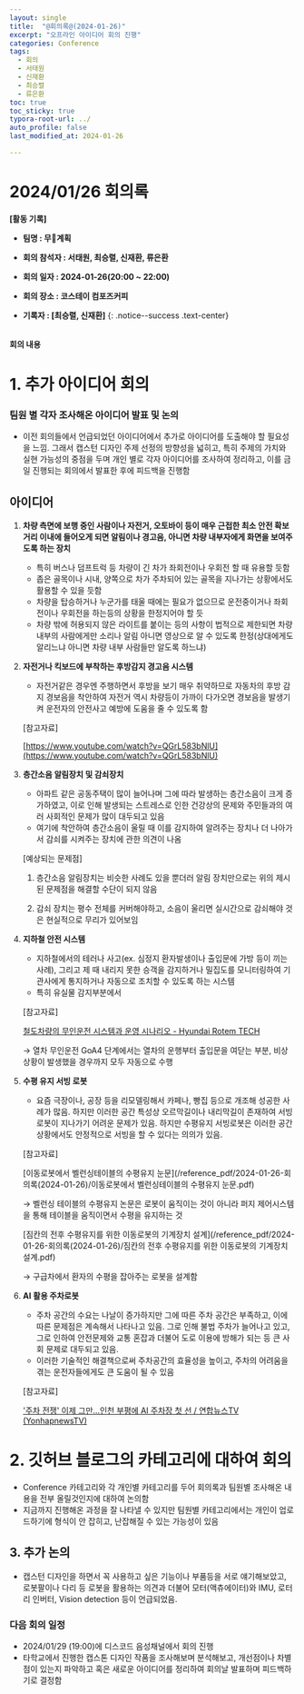 ```yaml
---
layout: single
title:  "@회의록@(2024-01-26)"
excerpt: "오프라인 아이디어 회의 진행"
categories: Conference
tags:
  - 회의
  - 서태원
  - 신재환
  - 최승렬
  - 류은환
toc: true
toc_sticky: true
typora-root-url: ../
auto_profile: false
last_modified_at: 2024-01-26 

---
```

# 2024/01/26 회의록

**[활동 기록]** 
- **팀명 : 무**𨖴**계획**
  
- **회의 참석자 : 서태원, 최승렬, 신재환, 류은환**

- **회의 일자 : 2024-01-26(20:00 ~ 22:00)**
  
- **회의 장소 : 코스테이 컴포즈커피**
  
- **기록자 : [최승렬, 신재환]** 
{: .notice--success .text-center}

<br/>                                                               **회의 내용**

# 1. 추가 아이디어 회의

### 팀원 별 각자 조사해온 아이디어 발표 및 논의

- 이전 회의들에서 언급되었던 아이디어에서 추가로 아이디어를 도출해야 할 필요성을 느낌. 그래서 캡스턴 디자인 주제 선정의 방향성을 넓히고, 특히 주제의 가치와 실현 가능성의 중점을 두며 개인 별로 각자 아이디어를 조사하여 정리하고, 이를 금일 진행되는 회의에서 발표한 후에 피드백을 진행함

## 아이디어

1. **차량 측면에 보행 중인 사람이나 자전거, 오토바이 등이 매우 근접한 최소 안전 확보 거리 이내에 들어오게 되면 알림이나 경고음, 아니면 차량 내부자에게 화면을 보여주도록 하는 장치**
    - 특히 버스나 덤프트럭 등 차량이 긴 차가 좌회전이나 우회전 할 때 유용할 듯함
    - 좁은 골목이나 시내, 양쪽으로 차가 주차되어 있는 골목을 지나가는 상황에서도 활용할 수 있을 듯함
    - 차량을 탑승하거나 누군가를 태울 때에는 필요가 없으므로 운전중이거나 좌회전이나 우회전을 하는등의 상황을 한정지어야 할 듯
    - 차량 밖에 허용되지 않은 라이트를 붙이는 등의 사항이 법적으로 제한되면 차량 내부의 사람에게만 소리나 알림 아니면 영상으로 알 수 있도록 한정(상대에게도 알리느냐 아니면 차량 내부 사람들만 알도록 하느냐)

1. **자전거나 킥보드에 부착하는 후방감지 경고음 시스템**
    - 자전거같은 경우엔 주행하면서 후방을 보기 매우 취약하므로 자동차의 후방 감지 경보음을 착안하여 자전거 역시 차량등이 가까이 다가오면 경보음을 발생기켜 운전자의 안전사고 예방에 도움을 줄 수 있도록 함
    
    [참고자료]
    
    [https://www.youtube.com/watch?v=QGrL583bNlU](https://www.youtube.com/watch?v=QGrL583bNlU)
    

1. **층간소음 알림장치 및 감쇠장치**
    - 아파트 같은 공동주택이 많이 늘어나며 그에 따라 발생하는 층간소음이 크게 증가하였고,  이로 인해 발생되는 스트레스로 인한 건강상의 문제와 주민들과의 여러 사회적인 문제가 많이 대두되고 있음
    - 여기에 착안하여 층간소음이 울릴 때 이를 감지하여 알려주는 장치나 더 나아가서 감쇠를 시켜주는 장치에 관한 의견이 나옴
    
    [예상되는 문제점]
    
    1) 층간소음 알림장치는 비슷한 사례도 있을 뿐더러 알림 장치만으로는 위의 제시된 문제점을 해결할 수단이 되지 않음
    
    2) 감쇠 장치는 평수 전체를 커버해야하고, 소음이 울리면 실시간으로 감쇠해야 것은 현실적으로 무리가 있어보임
    

1. **지하철 안전 시스템**
    - 지하철에서의 테러나 사고(ex. 심정지 환자발생이나 출입문에 가방 등이 끼는 사례), 그리고 제 때 내리지 못한 승객을 감지하거나 밀집도를 모니터링하여 기관사에게 통지하거나 자동으로 조치할 수 있도록 하는 시스템
    - 특히 유실물 감지부분에서
    
    [참고자료]
    
    [철도차량의 무인운전 시스템과 운영 시나리오 - Hyundai Rotem TECH](https://tech.hyundai-rotem.com/new-normal/unmanned-driving-system-and-operation-scenario-of-railway-vehicles/)
    
    → 열차 무인운전 GoA4 단계에서는 열차의 운행부터 출입문을 여닫는 부분, 비상상황이 발생했을 경우까지 모두 자동으로 수행
    
2. **수평 유지 서빙 로봇**
    - 요즘 극장이나, 공장 등을 리모델링해서 카페나, 빵집 등으로 개조해 성공한 사례가 많음. 하지만 이러한 공간 특성상 오르막길이나 내리막길이 존재하여 서빙 로봇이 지나가기 어려운 문제가 있음. 하지만 수평유지 서빙로봇은 이러한 공간 상황에서도 안정적으로 서빙을 할 수 있다는 의의가 있음.
    
    [참고자료]

    [이동로봇에서 벨런싱테이블의 수평유지 눈문](/reference_pdf/2024-01-26-회의록(2024-01-26)/이동로봇에서 벨런싱테이블의 수평유지 눈문.pdf)
   
    → 벨런싱 테이블의 수평유지 논문은 로봇이 움직이는 것이 아니라 퍼지 제어시스템을 통해 테이블을 움직이면서 수평을 유지하는 것

    [짐칸의 전후 수평유지를 위한 이동로봇의 기계장치 설계](/reference_pdf/2024-01-26-회의록(2024-01-26)/짐칸의 전후 수평유지를 위한 이동로봇의 기계장치 설계.pdf)
   
   
    → 구급차에서 환자의 수평을 잡아주는 로봇을 설계함
    
4. **AI 활용 주차로봇**
    - 주차 공간의 수요는 나날이 증가하지만 그에 따른 주차 공간은 부족하고, 이에 따른 문제점은 계속해서 나타나고 있음. 그로 인해 불법 주차가 늘어나고 있고, 그로 인하여 안전문제와 교통 혼잡과 더불어 도로 이용에 방해가 되는 등 큰 사회 문제로 대두되고 있음.
    - 이러한 기술적인 해결책으로써 주차공간의 효율성을 높이고, 주차의 어려움을 겪는 운전자들에게도 큰 도움이 될 수 있음
    
    [참고자료]
    
    ['주차 전쟁' 이제 그만…인천 부평에 AI 주차장 첫 선 / 연합뉴스TV (YonhapnewsTV)](https://youtu.be/VXepTSz37qM)
    

# 2. 깃허브 블로그의 카테고리에 대하여 회의

- Conference 카테고리와 각 개인별 카테고리를 두어 회의록과 팀원별 조사해온 내용을 전부 올릴것인지에 대하여 논의함
- 지금까지 진행해온 과정을 잘 나타낼 수 있지만 팀원별 카테고리에서는 개인이 업로드하기에 형식이 안 잡히고, 난잡해질 수 있는 가능성이 있음

## 3. 추가 논의

- 캡스턴 디자인을 하면서 꼭 사용하고 싶은 기능이나 부품등을 서로 얘기해보았고, 로봇팔이나 다리 등 로봇을 활용하는 의견과 더불어 모터(액츄에이터)와 IMU, 로터리 인버터, Vision detection 등이 언급되었음.

### 다음 회의 일정

- 2024/01/29 (19:00)에 디스코드 음성채널에서 회의 진행
- 타학교에서 진행한 캡스톤 디자인 작품을 조사해보며 분석해보고, 개선점이나 차별점이 있는지 파악하고 혹은 새로운 아이디어를 정리하여 회의날 발표하며 피드백하기로 결정함
